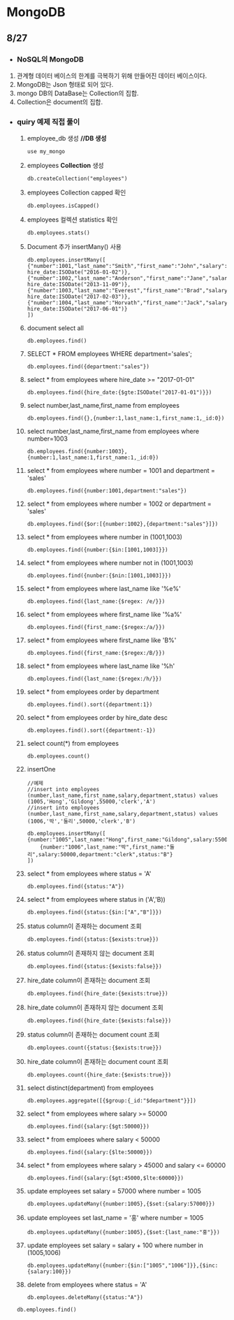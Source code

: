 # MongoDB
## 8/27
* ### NoSQL의 MongoDB
1. 관계형 데이터 베이스의 한계를 극복하기 위해 만들어진 데이터 베이스이다.
2. MongoDB는 Json 형태로 되어 있다.
3. mongo DB의 DataBase는 Collection의 집합.
4. Collection은 document의 집합.
* ### quiry 예제 직접 풀이

  1. employee_db 생성 **//DB 생성**

     `use my_mongo`

  2. employees **Collection** 생성

     `db.createCollection("employees")`

  3. employees Collection capped 확인

     `db.employees.isCapped()`

  4. employees 컬렉션 statistics 확인

     `db.employees.stats()`

  5. Document 추가 insertMany() 사용

     ```
     db.employees.insertMany([
     {"number":1001,"last_name":"Smith","first_name":"John","salary":62000,"department":"sales", hire_date:ISODate("2016-01-02")},
     {"number":1002,"last_name":"Anderson","first_name":"Jane","salary":57500,"department":"marketing", hire_date:ISODate("2013-11-09")},
     {"number":1003,"last_name":"Everest","first_name":"Brad","salary":71000,"department":"sales", hire_date:ISODate("2017-02-03")},
     {"number":1004,"last_name":"Horvath","first_name":"Jack","salary":42000,"department":"marketing", hire_date:ISODate("2017-06-01")}
     ])
     ```

  6. document select all

     `db.employees.find()`

  7. SELECT * FROM employees WHERE department='sales';

     `db.employees.find({department:"sales"})`

  8. select * from employees where hire_date >= "2017-01-01"

     `db.employees.find({hire_date:{$gte:ISODate("2017-01-01")}})`

  9. select number,last_name,first_name from employees

     `db.employees.find({},{number:1,last_name:1,first_name:1,_id:0})`

  10. select number,last_name,first_name from employees where number=1003

      `db.employees.find({number:1003},{number:1,last_name:1,first_name:1,_id:0})`

  11. select * from employees where number = 1001 and department = 'sales'

      `db.employees.find({number:1001,department:"sales"})`

  12. select * from employees where number = 1002 or department = 'sales'

      `db.employees.find({$or:[{number:1002},{department:"sales"}]})`

  13. select * from employees where number in (1001,1003)

      `db.employees.find({number:{$in:[1001,1003]}})`

  14. select * from employees where number not in (1001,1003)

      `db.employees.find({nunber:{$nin:[1001,1003]}})`

  15. select * from employees where last_name like '%e%'

      `db.employees.find({last_name:{$regex: /e/}})`

  16. select * from employees where first_name like '%a%'

      `db.employees.find({first_name:{$regex:/a/}})`

  17. select * from employees where first_name like 'B%'

      `db.employees.find({first_name:{$regex:/B/}})`

  18. select * from employees where last_name like '%h'

      `db.employees.find({last_name:{$regex:/h/}})`

  19. select * from employees order by department

      `db.employees.find().sort({department:1})`

  20. select * from employees order by hire_date desc

      `db.employees.find().sort({department:-1})`

  21. select count(*) from employees

      `db.employees.count()`

  22. insertOne

      ```
      //예제
      //insert into employees (number,last_name,first_name,salary,department,status) values (1005,'Hong','Gildong',55000,'clerk','A')
      //insert into employees (number,last_name,first_name,salary,department,status) values (1006,'박','둘리',50000,'clerk','B')
      ```

      ```
      db.employees.insertMany([
      {number:"1005",last_name:"Hong",first_name:"Gildong",salary:55000,department:"clerk",status:"A"},
          {number:"1006",last_name:"박",first_name:"둘리",salary:50000,department:"clerk",status:"B"}
      ])
      ```

      

  23. select * from employees where status = 'A'

      `db.employees.find({status:"A"})`

  24. select * from employees where status in ('A','B))

      `db.employees.find({status:{$in:["A","B"]}})`

  25. status column이 존재하는 document 조회

      `db.employees.find({status:{$exists:true}})`

  26. status column이 존재하지 않는 document 조회

      `db.employees.find({status:{$exists:false}})`

  27. hire_date column이 존재하는 document 조회

      `db.employees.find({hire_date:{$exists:true}})`

  28. hire_date column이 존재하지 않는 document 조회

      `db.employees.find({hire_date:{$exists:false}})`

  29. status column이 존재하는 document count 조회

      `db.employees.count({status:{$exists:true}})`

  30. hire_date column이 존재하는 document count 조회

      `db.employees.count({hire_date:{$exists:true}})`

  31. select distinct(department) from employees

      `db.employees.aggregate([{$group:{_id:"$department"}}])`

  32. select * from employees where salary >= 50000

      `db.employees.find({salary:{$gt:50000}})`

  33. select * from emploees where salary < 50000

      `db.employees.find({salary:{$lte:50000}})`

  34. select * from employees where salary > 45000 and salary <= 60000

      `db.employees.find({salary:{$gt:45000,$lte:60000}})`

  35. update employees set salary = 57000 where number = 1005

      `db.employees.updateMany({number:1005},{$set:{salary:57000}})`

  36. update employees set last_name = '홍' where number = 1005

      `db.employees.updateMany({number:1005},{$set:{last_name:"홍"}})`

  37. update employees set salary = salary + 100 where number in (1005,1006)

      `db.employees.updateMany({number:{$in:["1005","1006"]}},{$inc:{salary:100}})`

  38. delete from employees where status = 'A'

      `db.employees.deleteMany({status:"A"})`

  

  `db.employees.find()`

  

